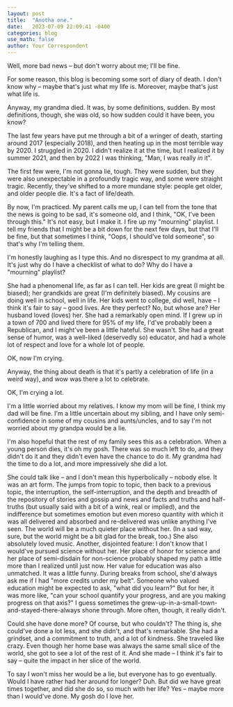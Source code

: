```yaml
---
layout: post
title:  "Anotha one."
date:   2023-07-09 22:09:41 -0400
categories: blog
use_math: false
author: Your Correspondent
---
```


Well, more bad news &ndash; but don't worry about me; I'll be fine.

For some reason, this blog is becoming some sort of diary of death. I don't know why &ndash; maybe that's just what my life is. Moreover, maybe that's just what life is.

Anyway, my grandma died. It was, by some definitions, sudden. By most definitions, though, she was old, so how sudden could it have been, you know?

The last few years have put me through a bit of a wringer of death, starting around 2017 (especially 2018), and then heating up in the most terrible way by 2020. I struggled in 2020. I didn't realize it at the time, but I realized it by summer 2021, and then by 2022 I was thinking, "Man, I was really _in_ it".

The first few were, I'm not gonna lie, tough. They were sudden, but they were also unexpectable in a profoundly tragic way, and some were straight tragic. Recently, they've shifted to a more mundane style: people get older, and older people die. It's a fact of life/death. 

By now, I'm practiced. My parent calls me up, I can tell from the tone that the news is going to be sad, it's someone old, and I think, "OK, I've been through this." It's not easy, but I make it. I fire up my "mourning" playlist. I tell my friends that I might be a bit down for the next few days, but that I'll be fine, but that sometimes I think, "Oops, I should've told someone", so that's why I'm telling them.

I'm honestly laughing as I type this. And no disrespect to my grandma at all. It's just why do I have a checklist of what to do? Why do I have a "mourning" playlist?

She had a phenomenal life, as far as I can tell. Her kids are great (I might be biased); her grandkids are great (I'm definitely biased). My cousins are doing well in school, well in life. Her kids went to college, did well, have &ndash; I think it's fair to say &ndash; good lives. Are they perfect? No, but whose are? Her husband loved (loves) her. She had a remarkably open mind. If I grew up in a town of 700 and lived there for 95% of my life, I'd've probably been a Republican, and I might've been a little hateful. She wasn't. She had a great sense of humor, was a well-liked (deservedly so) educator, and had a whole lot of respect and love for a whole lot of people.

OK, now I'm crying.

Anyway, the thing about death is that it's partly a celebration of life (in a weird way), and wow was there a lot to celebrate.

OK, I'm crying a lot.

I'm a little worried about my relatives. I know my mom will be fine, I think my dad will be fine. I'm a little uncertain about my sibling, and I have only semi-confidence in some of my cousins and aunts/uncles, and to say I'm not worried about my grandpa would be a lie.

I'm also hopeful that the rest of my family sees this as a celebration. When a young person dies, it's oh my gosh. There was so much left to do, and they didn't do it and they didn't even have the chance to do it. My grandma had the time to do a lot, and more impressively she did a lot. 

She could talk like &ndash; and I don't mean this hyperbolically &ndash; nobody else. It was an art form. The jumps from topic to topic, then back to a previous topic, the interruption, the self-interruption, and the depth and breadth of the repository of stories and gossip and news and facts and truths and half-truths (but usually said with a bit of a wink, real or implied), and the indifference but sometimes emotion but even moreso quantity with which it was all delivered and absorbed and re-delivered was unlike anything I've seen. The world will be a much quieter place without her. (In a sad way, sure, but the world might be a bit glad for the break, too.) She also absolutely loved music. Another, disjointed feature: I don't know that I would've pursued science without her. Her place of honor for science and her place of semi-disdain for non-science probably shaped my path a little more than I realized until just now. Her value for education was also unmatched. It was a little funny. During breaks from school, she'd always ask me if I had "more credits under my belt". Someone who valued education might be expected to ask, "what did you learn?" But for her, it was more like, "can your school quantify your progress, and are you making progress on that axis?" I guess sometimes the grew-up-in-a-small-town-and-stayed-there-always shone through. More often, though, it really didn't. 

Could she have done more? Of course, but who couldn't? The thing is, she could've done a lot less, and she didn't, and that's remarkable. She had a grindset, and a commitment to truth, and a lot of kindness. She traveled like crazy. Even though her home base was always the same small slice of the world, she got to see a lot of the rest of it. And she made &ndash; I think it's fair to say &ndash; quite the impact in her slice of the world.

To say I won't miss her would be a lie, but everyone has to go eventually. Would I have rather had her around for longer? Duh. But did we have great times together, and did she do so, so much with her life? Yes &ndash; maybe more than I would've done. My gosh do I love her.


